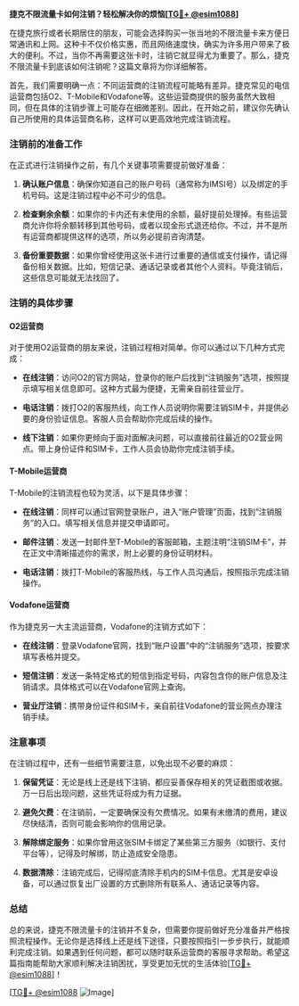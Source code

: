 **捷克不限流量卡如何注销？轻松解决你的烦恼[[TG💪+ @esim1088](https://t.me/s/esim1088)]**

在捷克旅行或者长期居住的朋友，可能会选择购买一张当地的不限流量卡来方便日常通讯和上网。这种卡不仅价格实惠，而且网络速度快，确实为许多用户带来了极大的便利。不过，当你不再需要这张卡时，注销它就显得尤为重要了。那么，捷克不限流量卡到底该如何注销呢？这篇文章将为你详细解答。

首先，我们需要明确一点：不同运营商的注销流程可能略有差异。捷克常见的电信运营商包括O2、T-Mobile和Vodafone等。这些运营商提供的服务虽然大致相同，但在具体的注销步骤上可能存在细微差别。因此，在开始之前，建议你先确认自己所使用的具体运营商名称，这样可以更高效地完成注销流程。

### 注销前的准备工作

在正式进行注销操作之前，有几个关键事项需要提前做好准备：

1. **确认账户信息**：确保你知道自己的账户号码（通常称为IMSI号）以及绑定的手机号码。这是注销过程中必不可少的信息。
   
2. **检查剩余余额**：如果你的卡内还有未使用的余额，最好提前处理掉。有些运营商允许你将余额转移到其他号码，或者以现金形式退还给你。不过，并不是所有运营商都提供这样的选项，所以务必提前咨询清楚。

3. **备份重要数据**：如果你曾经使用这张卡进行过重要的通信或支付操作，请记得备份相关数据。比如，短信记录、通话记录或者其他个人资料。毕竟注销后，这些信息可能就无法找回了。

### 注销的具体步骤

#### O2运营商

对于使用O2运营商的朋友来说，注销过程相对简单。你可以通过以下几种方式完成：

- **在线注销**：访问O2的官方网站，登录你的账户后找到“注销服务”选项，按照提示填写相关信息即可。这种方式最为便捷，无需亲自前往营业厅。

- **电话注销**：拨打O2的客服热线，向工作人员说明你需要注销SIM卡，并提供必要的身份验证信息。客服人员会帮助你完成后续的操作。

- **线下注销**：如果你更倾向于面对面解决问题，可以直接前往最近的O2营业网点。带上身份证件和SIM卡，工作人员会协助你完成注销手续。

#### T-Mobile运营商

T-Mobile的注销流程也较为灵活，以下是具体步骤：

- **在线注销**：同样可以通过官网登录账户，进入“账户管理”页面，找到“注销服务”的入口。填写相关信息并提交申请即可。

- **邮件注销**：发送一封邮件至T-Mobile的客服邮箱，主题注明“注销SIM卡”，并在正文中清晰描述你的需求，附上必要的身份证明材料。

- **电话注销**：拨打T-Mobile的客服热线，与工作人员沟通后，按照指示完成注销操作。

#### Vodafone运营商

作为捷克另一大主流运营商，Vodafone的注销方式如下：

- **在线注销**：登录Vodafone官网，找到“账户设置”中的“注销服务”选项，按要求填写表格并提交。

- **短信注销**：发送一条特定格式的短信到指定号码，内容包含你的账户信息及注销请求。具体格式可以在Vodafone官网上查询。

- **营业厅注销**：携带身份证件和SIM卡，亲自前往Vodafone的营业网点办理注销手续。

### 注意事项

在注销过程中，还有一些细节需要注意，以免出现不必要的麻烦：

1. **保留凭证**：无论是线上还是线下注销，都应妥善保存相关的凭证截图或收据。万一日后出现问题，这些凭证将成为有力证据。

2. **避免欠费**：在注销前，一定要确保没有欠费情况。如果有未缴清的费用，建议尽快结清，否则可能会影响你的信用记录。

3. **解除绑定服务**：如果你曾用这张SIM卡绑定了某些第三方服务（如银行、支付平台等），记得及时解绑，防止造成安全隐患。

4. **数据清除**：注销完成后，记得彻底清除手机内的SIM卡信息。尤其是安卓设备，可以通过恢复出厂设置的方式删除所有联系人、通话记录等内容。

### 总结

总的来说，捷克不限流量卡的注销并不复杂，但需要你提前做好充分准备并严格按照流程操作。无论你是选择线上还是线下途径，只要按照指引一步步执行，就能顺利完成注销。如果遇到任何问题，都可以随时联系运营商的客服寻求帮助。希望这篇指南能帮助大家顺利解决注销困扰，享受更加无忧的生活体验[[TG💪+ @esim1088](https://t.me/s/esim1088)]！

[[TG💪+ @esim1088](https://t.me/s/esim1088) ![Image](https://i.postimg.cc/4NQfJmqS/Snipaste-2025-05-13-00-14-12.png)]